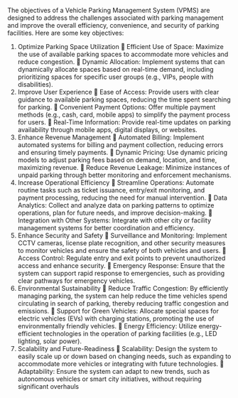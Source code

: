 The objectives of a Vehicle Parking Management System (VPMS) are designed to address
the challenges associated with parking management and improve the overall efficiency,
convenience, and security of parking facilities. Here are some key objectives:
1. Optimize Parking Space Utilization
 Efficient Use of Space: Maximize the use of available parking spaces to
accommodate more vehicles and reduce congestion.
 Dynamic Allocation: Implement systems that can dynamically allocate spaces based
on real-time demand, including prioritizing spaces for specific user groups (e.g., VIPs,
people with disabilities).
2. Improve User Experience
 Ease of Access: Provide users with clear guidance to available parking spaces,
reducing the time spent searching for parking.
 Convenient Payment Options: Offer multiple payment methods (e.g., cash, card,
mobile apps) to simplify the payment process for users.
 Real-Time Information: Provide real-time updates on parking availability through
mobile apps, digital displays, or websites.
3. Enhance Revenue Management
 Automated Billing: Implement automated systems for billing and payment
collection, reducing errors and ensuring timely payments.
 Dynamic Pricing: Use dynamic pricing models to adjust parking fees based on
demand, location, and time, maximizing revenue.
 Reduce Revenue Leakage: Minimize instances of unpaid parking through better
monitoring and enforcement mechanisms.
4. Increase Operational Efficiency
 Streamline Operations: Automate routine tasks such as ticket issuance, entry/exit
monitoring, and payment processing, reducing the need for manual intervention.
 Data Analytics: Collect and analyze data on parking patterns to optimize operations,
plan for future needs, and improve decision-making.
 Integration with Other Systems: Integrate with other city or facility management
systems for better coordination and efficiency.
5. Enhance Security and Safety
 Surveillance and Monitoring: Implement CCTV cameras, license plate recognition,
and other security measures to monitor vehicles and ensure the safety of both vehicles
and users.
 Access Control: Regulate entry and exit points to prevent unauthorized access and
enhance security.
 Emergency Response: Ensure that the system can support rapid response to
emergencies, such as providing clear pathways for emergency vehicles.
6. Environmental Sustainability
 Reduce Traffic Congestion: By efficiently managing parking, the system can help
reduce the time vehicles spend circulating in search of parking, thereby reducing
traffic congestion and emissions.
 Support for Green Vehicles: Allocate special spaces for electric vehicles (EVs) with
charging stations, promoting the use of environmentally friendly vehicles.
 Energy Efficiency: Utilize energy-efficient technologies in the operation of parking
facilities (e.g., LED lighting, solar power).
7. Scalability and Future-Readiness
 Scalability: Design the system to easily scale up or down based on changing needs,
such as expanding to accommodate more vehicles or integrating with future
technologies.
 Adaptability: Ensure the system can adapt to new trends, such as autonomous
vehicles or smart city initiatives, without requiring significant overhauls
